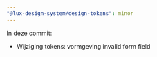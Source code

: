 ```yaml
---
"@lux-design-system/design-tokens": minor
---
```


In deze commit:

- Wijziging tokens: vormgeving invalid form field
